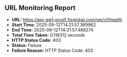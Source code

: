 ## URL Monitoring Report

- **URL:** https://api-gw1-prod1.fisglobal.com/gw/v1/health
- **Start Time:** 2025-09-12T14:21:57.369962
- **End Time:** 2025-09-12T14:21:57.488274
- **Total Time Taken:** 0.118312 seconds
- **HTTP Status Code:** 403
- **Status:** Failure
- **Failure Reason:** HTTP Status Code: 403
